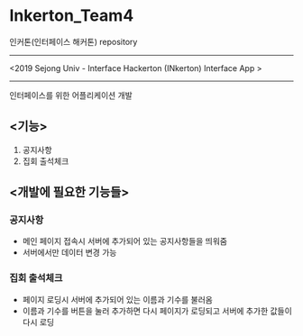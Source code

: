 # Inkerton_Team4
인커톤(인터페이스 해커톤) repository
***
<2019 Sejong Univ - Interface Hackerton (INkerton) Interface App >
***
인터페이스를 위한 어플리케이션 개발

<기능>
---------
 1. 공지사항
 2. 집회 출석체크
 
 
<개발에 필요한 기능들>
----------------------
### 공지사항
 - 메인 페이지 접속시 서버에 추가되어 있는 공지사항들을 띄워줌
 - 서버에서만 데이터 변경 가능
### 집회 출석체크
 - 페이지 로딩시 서버에 추가되어 있는 이름과 기수를 불러옴
 - 이름과 기수를 버튼을 눌러 추가하면 다시 페이지가 로딩되고 서버에 추가한 값들이 다시 로딩
